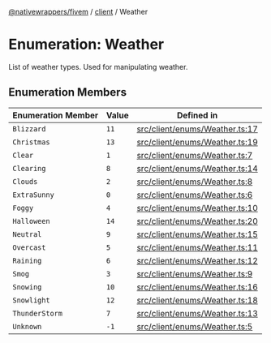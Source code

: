 [@nativewrappers/fivem](../../README.md) / [client](../README.md) / Weather

# Enumeration: Weather

List of weather types. Used for manipulating weather.

## Enumeration Members

| Enumeration Member | Value | Defined in |
| ------ | ------ | ------ |
| `Blizzard` | `11` | [src/client/enums/Weather.ts:17](https://github.com/nativewrappers/fivem/blob/09478da418b400a28e2cc17ab86f47c957997aed/src/client/enums/Weather.ts#L17) |
| `Christmas` | `13` | [src/client/enums/Weather.ts:19](https://github.com/nativewrappers/fivem/blob/09478da418b400a28e2cc17ab86f47c957997aed/src/client/enums/Weather.ts#L19) |
| `Clear` | `1` | [src/client/enums/Weather.ts:7](https://github.com/nativewrappers/fivem/blob/09478da418b400a28e2cc17ab86f47c957997aed/src/client/enums/Weather.ts#L7) |
| `Clearing` | `8` | [src/client/enums/Weather.ts:14](https://github.com/nativewrappers/fivem/blob/09478da418b400a28e2cc17ab86f47c957997aed/src/client/enums/Weather.ts#L14) |
| `Clouds` | `2` | [src/client/enums/Weather.ts:8](https://github.com/nativewrappers/fivem/blob/09478da418b400a28e2cc17ab86f47c957997aed/src/client/enums/Weather.ts#L8) |
| `ExtraSunny` | `0` | [src/client/enums/Weather.ts:6](https://github.com/nativewrappers/fivem/blob/09478da418b400a28e2cc17ab86f47c957997aed/src/client/enums/Weather.ts#L6) |
| `Foggy` | `4` | [src/client/enums/Weather.ts:10](https://github.com/nativewrappers/fivem/blob/09478da418b400a28e2cc17ab86f47c957997aed/src/client/enums/Weather.ts#L10) |
| `Halloween` | `14` | [src/client/enums/Weather.ts:20](https://github.com/nativewrappers/fivem/blob/09478da418b400a28e2cc17ab86f47c957997aed/src/client/enums/Weather.ts#L20) |
| `Neutral` | `9` | [src/client/enums/Weather.ts:15](https://github.com/nativewrappers/fivem/blob/09478da418b400a28e2cc17ab86f47c957997aed/src/client/enums/Weather.ts#L15) |
| `Overcast` | `5` | [src/client/enums/Weather.ts:11](https://github.com/nativewrappers/fivem/blob/09478da418b400a28e2cc17ab86f47c957997aed/src/client/enums/Weather.ts#L11) |
| `Raining` | `6` | [src/client/enums/Weather.ts:12](https://github.com/nativewrappers/fivem/blob/09478da418b400a28e2cc17ab86f47c957997aed/src/client/enums/Weather.ts#L12) |
| `Smog` | `3` | [src/client/enums/Weather.ts:9](https://github.com/nativewrappers/fivem/blob/09478da418b400a28e2cc17ab86f47c957997aed/src/client/enums/Weather.ts#L9) |
| `Snowing` | `10` | [src/client/enums/Weather.ts:16](https://github.com/nativewrappers/fivem/blob/09478da418b400a28e2cc17ab86f47c957997aed/src/client/enums/Weather.ts#L16) |
| `Snowlight` | `12` | [src/client/enums/Weather.ts:18](https://github.com/nativewrappers/fivem/blob/09478da418b400a28e2cc17ab86f47c957997aed/src/client/enums/Weather.ts#L18) |
| `ThunderStorm` | `7` | [src/client/enums/Weather.ts:13](https://github.com/nativewrappers/fivem/blob/09478da418b400a28e2cc17ab86f47c957997aed/src/client/enums/Weather.ts#L13) |
| `Unknown` | `-1` | [src/client/enums/Weather.ts:5](https://github.com/nativewrappers/fivem/blob/09478da418b400a28e2cc17ab86f47c957997aed/src/client/enums/Weather.ts#L5) |
